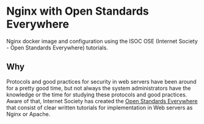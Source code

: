 # Nginx with Open Standards Everywhere
Nginx docker image and configuration using the ISOC OSE (Internet Society - Open Standards Everywhere) tutorials.

## Why
Protocols and good practices for security in web servers have been around for a pretty good time, but not always the system administrators have the knowledge or the time for studying these protocols and good practices. Aware of that, Internet Society has created the [Open Standards Everywhere](https://www.internetsociety.org/issues/open-standards-everywhere/) that consist of clear written tutorials for implementation in Web servers as Nginx or Apache.
